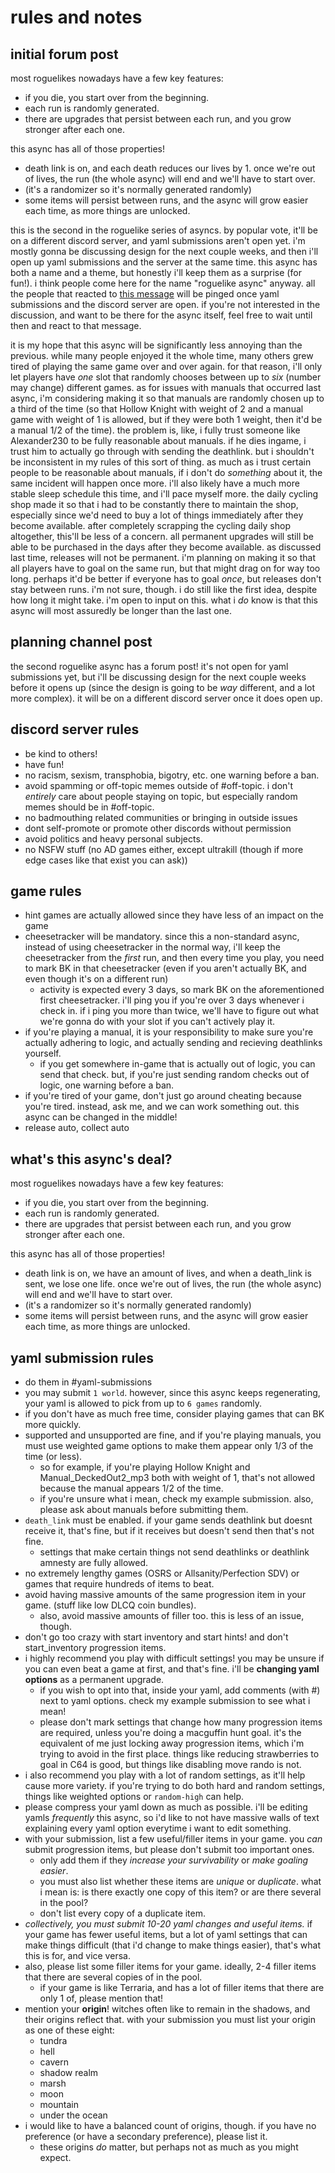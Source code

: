 # rules and notes

## initial forum post

most roguelikes nowadays have a few key features:
- if you die, you start over from the beginning.
- each run is randomly generated.
- there are upgrades that persist between each run, and you grow stronger after each one.

this async has all of those properties!
- death link is on, and each death reduces our lives by 1. once we're out of lives, the run (the whole async) will end and we'll have to start over.
- (it's a randomizer so it's normally generated randomly)
- some items will persist between runs, and the async will grow easier each time, as more things are unlocked.

this is the second in the roguelike series of asyncs. by popular vote, it'll be on a different discord server, and yaml submissions aren't open yet.
i'm mostly gonna be discussing design for the next couple weeks, and then i'll open up yaml submissions and the server at the same time.
this async has both a name and a theme, but honestly i'll keep them as a surprise (for fun!). i think people come here for the name "roguelike async" anyway.
all the people that reacted to [this message](https://discord.com/channels/731205301247803413/1264701243603947550/1279282105162928180) will be pinged once yaml submissions and the discord server are open. if you're not interested in the discussion, and want to be there for the async itself, feel free to wait until then and react to that message.

it is my hope that this async will be significantly less annoying than the previous. while many people enjoyed it the whole time, many others grew tired of playing the same game over and over again. for that reason, i'll only let players have *one* slot that randomly chooses between up to *six* (number may change) different games.
as for issues with manuals that occurred last async, i'm considering making it so that manuals are randomly chosen up to a third of the time (so that Hollow Knight with weight of 2 and a manual game with weight of 1 is allowed, but if they were both 1 weight, then it'd be a manual 1/2 of the time). the problem is, like, i fully trust someone like Alexander230 to be fully reasonable about manuals. if he dies ingame, i trust him to actually go through with sending the deathlink. but i shouldn't be inconsistent in my rules of this sort of thing. as much as i trust certain people to be reasonable about manuals, if i don't do *something* about it, the same incident will happen once more.
i'll also likely have a much more stable sleep schedule this time, and i'll pace myself more. the daily cycling shop made it so that i had to be constantly there to maintain the shop, especially since we'd need to buy a lot of things immediately after they become available. after completely scrapping the cycling daily shop altogether, this'll be less of a concern. all permanent upgrades will still be able to be purchased in the days after they become available.
as discussed last time, releases will not be permanent. i'm planning on making it so that all players have to goal on the same run, but that might drag on for way too long. perhaps it'd be better if everyone has to goal *once*, but releases don't stay between runs. i'm not sure, though. i do still like the first idea, despite how long it might take. i'm open to input on this. what i *do* know is that this async will most assuredly be longer than the last one.

## planning channel post

the second roguelike async has a forum post! it's not open for yaml submissions yet, but i'll be discussing design for the next couple weeks before it opens up (since the design is going to be *way* different, and a lot more complex). it will be on a different discord server once it does open up.

## discord server rules

- be kind to others!
- have fun!
- no racism, sexism, transphobia, bigotry, etc. one warning before a ban.
- avoid spamming or off-topic memes outside of #off-topic. i don't *entirely* care about people staying on topic, but especially random memes should be in #off-topic.
- no badmouthing related communities or bringing in outside issues
- dont self-promote or promote other discords without permission
- avoid politics and heavy personal subjects. 
- no NSFW stuff (no AD games either, except ultrakill (though if more edge cases like that exist you can ask))

## game rules

- hint games are actually allowed since they have less of an impact on the game
- cheesetracker will be mandatory. since this a non-standard async, instead of using cheesetracker in the normal way, i'll keep the cheesetracker from the *first* run, and then every time you play, you need to mark BK in that cheesetracker (even if you aren't actually BK, and even though it's on a different run)
  - activity is expected every 3 days, so mark BK on the aforementioned first cheesetracker. i'll ping you if you're over 3 days whenever i check in. if i ping you more than twice, we'll have to figure out what we're gonna do with your slot if you can't actively play it.
- if you're playing a manual, it is your responsibility to make sure you're actually adhering to logic, and actually sending and recieving deathlinks yourself.
  - if you get somewhere in-game that is actually out of logic, you can send that check. but, if you're just sending random checks out of logic, one warning before a ban.
- if you're tired of your game, don't just go around cheating because you're tired. instead, ask me, and we can work something out. this async can be changed in the middle!
- release auto, collect auto

## what's this async's deal?

most roguelikes nowadays have a few key features:
- if you die, you start over from the beginning.
- each run is randomly generated.
- there are upgrades that persist between each run, and you grow stronger after each one.

this async has all of those properties!
- death link is on, we have an amount of lives, and when a death_link is sent, we lose one life. once we're out of lives, the run (the whole async) will end and we'll have to start over.
- (it's a randomizer so it's normally generated randomly)
- some items will persist between runs, and the async will grow easier each time, as more things are unlocked.

## yaml submission rules

- do them in #yaml-submissions
- you may submit `1 world`. however, since this async keeps regenerating, your yaml is allowed to pick from up to `6 games` randomly.
- if you don't have as much free time, consider playing games that can BK more quickly.
- supported and unsupported are fine, and if you're playing manuals, you must use weighted game options to make them appear only 1/3 of the time (or less).
  - so for example, if you're playing Hollow Knight and Manual_DeckedOut2_mp3 both with weight of 1, that's not allowed because the manual appears 1/2 of the time.
  - if you're unsure what i mean, check my example submission. also, please ask about manuals before submitting them.
- `death_link` must be enabled. if your game sends deathlink but doesnt receive it, that's fine, but if it receives but doesn't send then that's not fine.
  - settings that make certain things not send deathlinks or deathlink amnesty are fully allowed.
- no extremely lengthy games (OSRS or Allsanity/Perfection SDV) or games that require hundreds of items to beat.
- avoid having massive amounts of the same progression item in your game. (stuff like low DLCQ coin bundles). 
  - also, avoid massive amounts of filler too. this is less of an issue, though.
- don't go too crazy with start inventory and start hints! and don't start_inventory progression items.
- i highly recommend you play with difficult settings! you may be unsure if you can even beat a game at first, and that's fine. i'll be **changing yaml options** as a permanent upgrade.
  - if you wish to opt into that, inside your yaml, add comments (with #) next to yaml options. check my example submission to see what i mean!
  - please don't mark settings that change how many progression items are required, unless you're doing a macguffin hunt goal. it's the equivalent of me just locking away progression items, which i'm trying to avoid in the first place. things like reducing strawberries to goal in C64 is good, but things like disabling move rando is not.
- i also recommend you play with a lot of random settings, as it'll help cause more variety. if you're trying to do both hard and random settings, things like weighted options or `random-high` can help.
- please compress your yaml down as much as possible. i'll be editing yamls *frequently* this async, so i'd like to not have massive walls of text explaining every yaml option everytime i want to edit something.
- with your submission, list a few useful/filler items in your game. you *can* submit progression items, but please don't submit too important ones.
  - only add them if they *increase your survivability* or *make goaling easier*.
  - you must also list whether these items are *unique* or *duplicate*. what i mean is: is there exactly one copy of this item? or are there several in the pool?
  - don't list every copy of a duplicate item.
- *collectively, you must submit 10-20 yaml changes and useful items.* if your game has fewer useful items, but a lot of yaml settings that can make things difficult (that i'd change to make things easier), that's what this is for, and vice versa.
- also, please list some filler items for your game. ideally, 2-4 filler items that there are several copies of in the pool.
  - if your game is like Terraria, and has a lot of filler items that there are only 1 of, please mention that!
- mention your **origin**! witches often like to remain in the shadows, and their origins reflect that. with your submission you must list your origin as one of these eight:
  - tundra
  - hell
  - cavern
  - shadow realm
  - marsh
  - moon
  - mountain
  - under the ocean
- i would like to have a balanced count of origins, though. if you have no preference (or have a secondary preference), please list it.
  - these origins *do* matter, but perhaps not as much as you might expect.

